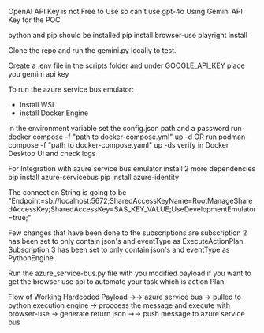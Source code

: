 OpenAI API Key is not Free to Use so can't use gpt-4o
Using Gemini API Key for the POC

python and pip should be installed
pip install browser-use
playright install

Clone the repo and run the gemini.py locally to test.

Create a .env file in the scripts folder and under GOOGLE_API_KEY place you gemini api key

To run the azure service bus emulator:
- install WSL
- install Docker Engine

in the environment variable set the config.json path and a password
run docker compose -f "path to docker-compose.yml" up -d
                    OR
run podman compose -f "path to docker-compose.yaml" up -ds
verify in Docker Desktop UI and check logs

For Integration with azure service bus emulator install 2 more dependencies
pip install azure-servicebus
pip install azure-identity

The connection String is going to be
"Endpoint=sb://localhost:5672;SharedAccessKeyName=RootManageSharedAccessKey;SharedAccessKey=SAS_KEY_VALUE;UseDevelopmentEmulator=true;"


Few changes that have been done to the subscriptions are
subscription 2 has been set to only contain json's and eventType as ExecuteActionPlan
Subscription 3 has been set to only contain json's and eventType as PythonEngine

Run the azure_service-bus.py file with you modified payload if you want to get the browser use api to automate your task which is action Plan.

Flow of Working
Hardcoded Payload ->-> azure service bus -> pulled to python execution engine -> proccess the message and execute with browser-use -> generate return json ->-> push message to azure service bus 
